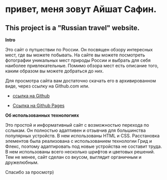 # привет, меня зовут Айшат Сафин.

## This project is a "Russian travel" website.

**Intro**

Это сайт о путшествии по России.
Он посвящен обзору интересных мест, где вы можете побывать.
На сайте вы можете посмотреть фотографии уникальных мест природы России и выбрать для себя наиболее привлекательные. Помимо обзора мест есть описание того, каким образом вы можете добраться до них.  

Для просмотра сайта вам достаточно скачать его в архивированном виде, через ссылку на Github.com  или.

* [ссылка на Github](https://github.com/homo-errantium/russian-travel)

* [Ссылка на Github Pages](https://homo-errantium.github.io/russian-travel/)

**Об использованных технологиях**

Это простой и информативный сайт с возможностью перехода по сслыкам. Он полностью адаптивен и отзывчив для большинства популярных устройств. В нем использованы HTML и CSS. Расстановка элементов была реализована с использованием технологии Грид и Флекс, поэтому адаптировать под новые устройства не составит труда. В нем использованы всего несколько шрифтов и цветовых решений. Тем не менее, сайт сделан со вкусом, выглядит органичным и дружелюбным.

Спасибо за просмотр)

